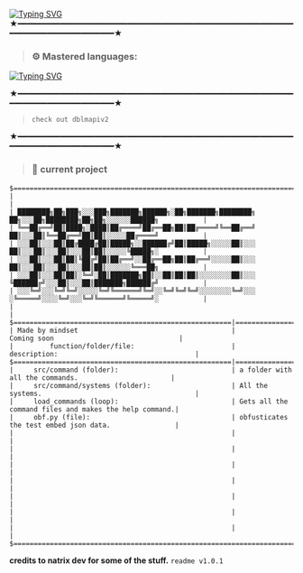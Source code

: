 [![Typing SVG](https://readme-typing-svg.demolab.com?font=Fira+Code&pause=1000&multiline=true&random=false&width=435&lines=%E2%80%8E+%E2%80%8E+%E2%80%8E+%E2%80%8E+%E2%80%8E+mindset;github.com%2Fnoahmindset1)](https://git.io/typing-svg)
★━━━━━━━━━━━━━━━━━━━━━━━━━━━━━━━━━━━━━━━━━━━━━━━━━━━━━━━━━━━━━━━━━━━━━━━━━━━━━━━━★


> ### ⚙️ Mastered languages: 
[![Typing SVG](https://readme-typing-svg.herokuapp.com?color=F7007A&duration=400&lines=js,;python,;php,;html-css,;java,;perl,;elixir,;eris,;go,;react.js,;z-sharp;batched,;vue.js,;sqlite3,;sql,;ruby;.net;shell)](https://git.io/typing-svg)

★━━━━━━━━━━━━━━━━━━━━━━━━━━━━━━━━━━━━━━━━━━━━━━━━━━━━━━━━━━━━━━━━━━━━━━━━━━━━━━━━★

> `check out dblmapiv2`

★━━━━━━━━━━━━━━━━━━━━━━━━━━━━━━━━━━━━━━━━━━━━━━━━━━━━━━━━━━━━━━━━━━━━━━━━━━━━━━━━★
> ### 🔨 current project
```
$==============================================================================================================$
|                                                                                                              |
| ████████╗██╗███╗░░░███╗███████╗██████╗░██╗███████╗████████╗  ██╗░░░██╗████████╗██╗██╗░░░░░░██████╗           |
| ╚══██╔══╝██║████╗░████║██╔════╝██╔══██╗██║██╔════╝╚══██╔══╝  ██║░░░██║╚══██╔══╝██║██║░░░░░██╔════╝           |
| ░░░██║░░░██║██╔████╔██║█████╗░░██████╔╝██║█████╗░░░░░██║░░░  ██║░░░██║░░░██║░░░██║██║░░░░░╚█████╗░           |
| ░░░██║░░░██║██║╚██╔╝██║██╔══╝░░██╔══██╗██║██╔══╝░░░░░██║░░░  ██║░░░██║░░░██║░░░██║██║░░░░░░╚═══██╗           |
| ░░░██║░░░██║██║░╚═╝░██║███████╗██║░░██║██║██║░░░░░░░░██║░░░  ╚██████╔╝░░░██║░░░██║███████╗██████╔╝           |
| ░░░╚═╝░░░╚═╝╚═╝░░░░░╚═╝╚══════╝╚═╝░░╚═╝╚═╝╚═╝░░░░░░░░╚═╝░░░  ░╚═════╝░░░░╚═╝░░░╚═╝╚══════╝╚═════╝░           |
|                                                                                                              |
$======================================================|=======================================================$
| Made by mindset                                      |             Coming soon                               |
|         function/folder/file:                        |         description:                                  |
$======================================================|=======================================================$
|     src/command (folder):                            | a folder with all the commands.                       |
|     src/command/systems (folder):                    | All the systems.                                      |
|     load_commands (loop):                            | Gets all the command files and makes the help command.|
|     obf.py (file):                                   | obfusticates the test embed json data.                |
|                                                      |                                                       |
|                                                      |                                                       |
|                                                      |                                                       |
|                                                      |                                                       |
|                                                      |                                                       |
|                                                      |                                                       |
|                                                      |                                                       |
$==============================================================================================================$
```

**credits to natrix dev for some of the stuff.**
`readme v1.0.1`

